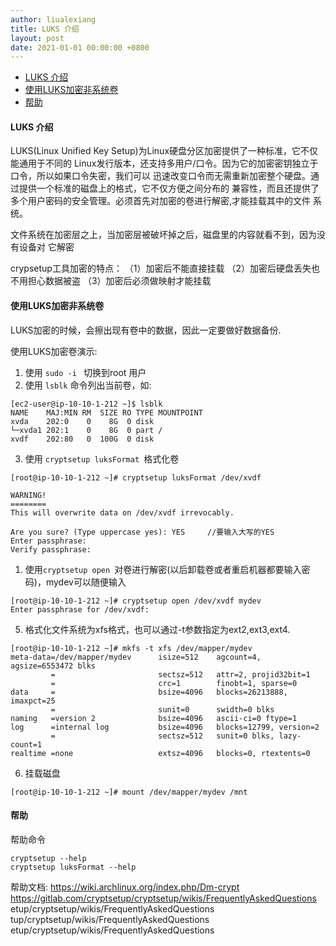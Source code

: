 ```yaml
---
author: liualexiang
title: LUKS 介绍
layout: post
date: 2021-01-01 00:00:00 +0800
---
```




- [LUKS 介绍](#luks-介绍)
- [使用LUKS加密非系统卷](#使用luks加密非系统卷)
- [帮助](#帮助)
#### LUKS 介绍
LUKS(Linux Unified Key Setup)为Linux硬盘分区加密提供了一种标准，它不仅能通用于不同的
Linux发行版本，还支持多用户/口令。因为它的加密密钥独立于口令，所以如果口令失密，我们可以
迅速改变口令而无需重新加密整个硬盘。通过提供一个标准的磁盘上的格式，它不仅方便之间分布的
兼容性，而且还提供了多个用户密码的安全管理。必须首先对加密的卷进行解密,才能挂载其中的文件
系统。 

文件系统在加密层之上，当加密层被破坏掉之后，磁盘里的内容就看不到，因为没有设备对
它解密

crypsetup工具加密的特点： 
（1）加密后不能直接挂载 
（2）加密后硬盘丢失也不用担心数据被盗 
（3）加密后必须做映射才能挂载

#### 使用LUKS加密非系统卷
LUKS加密的时候，会擦出现有卷中的数据，因此一定要做好数据备份.

使用LUKS加密卷演示:
1. 使用 ```sudo -i ``` 切换到root 用户
2. 使用 ```lsblk``` 命令列出当前卷，如:
```
[ec2-user@ip-10-10-1-212 ~]$ lsblk
NAME    MAJ:MIN RM  SIZE RO TYPE MOUNTPOINT
xvda    202:0    0    8G  0 disk
└─xvda1 202:1    0    8G  0 part /
xvdf    202:80   0  100G  0 disk
```
3. 使用 ```cryptsetup luksFormat ```格式化卷
```
[root@ip-10-10-1-212 ~]# cryptsetup luksFormat /dev/xvdf

WARNING!
========
This will overwrite data on /dev/xvdf irrevocably.

Are you sure? (Type uppercase yes): YES     //要输入大写的YES
Enter passphrase:
Verify passphrase:
```
1. 使用```cryptsetup open ```对卷进行解密(以后卸载卷或者重启机器都要输入密码)，mydev可以随便输入
```
[root@ip-10-10-1-212 ~]# cryptsetup open /dev/xvdf mydev
Enter passphrase for /dev/xvdf:
```

5. 格式化文件系统为xfs格式，也可以通过-t参数指定为ext2,ext3,ext4.
```
[root@ip-10-10-1-212 ~]# mkfs -t xfs /dev/mapper/mydev
meta-data=/dev/mapper/mydev      isize=512    agcount=4, agsize=6553472 blks
         =                       sectsz=512   attr=2, projid32bit=1
         =                       crc=1        finobt=1, sparse=0
data     =                       bsize=4096   blocks=26213888, imaxpct=25
         =                       sunit=0      swidth=0 blks
naming   =version 2              bsize=4096   ascii-ci=0 ftype=1
log      =internal log           bsize=4096   blocks=12799, version=2
         =                       sectsz=512   sunit=0 blks, lazy-count=1
realtime =none                   extsz=4096   blocks=0, rtextents=0
```

6. 挂载磁盘
```
[root@ip-10-10-1-212 ~]# mount /dev/mapper/mydev /mnt
```

#### 帮助
帮助命令
```
cryptsetup --help
cryptsetup luksFormat --help
```
帮助文档:
https://wiki.archlinux.org/index.php/Dm-crypt
https://gitlab.com/cryptsetup/cryptsetup/wikis/FrequentlyAskedQuestions
etup/cryptsetup/wikis/FrequentlyAskedQuestions
tup/cryptsetup/wikis/FrequentlyAskedQuestions
etup/cryptsetup/wikis/FrequentlyAskedQuestions
